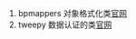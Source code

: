 1. bpmappers 对象格式化类[官网](http://bpmappers.readthedocs.io/en/v0.9/usage.html)
2. tweepy   数据认证的类[官网](http://docs.tweepy.org/en/v3.5.0/getting_started.html#introduction)
